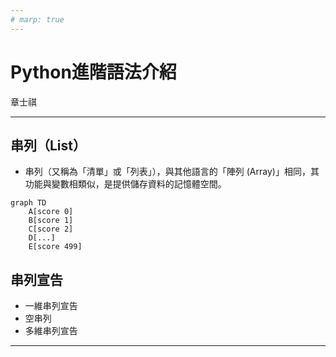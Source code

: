 ```yaml
---
# marp: true
---
```


<!-- <style>
table {
    font-size: 28px;
}
</style> -->

# Python進階語法介紹

章士祺

---

## 串列（List）

- 串列（又稱為「清單」或「列表」），與其他語言的「陣列 (Array)」相同，其功能與變數相類似，是提供儲存資料的記憶體空間。

```mermaid
graph TD
    A[score 0]
    B[score 1]
    C[score 2]
    D[...]
    E[score 499]
```

## 串列宣告

- 一維串列宣告
- 空串列
- 多維串列宣告

---
